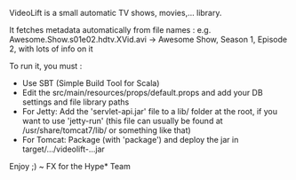 VideoLift is a small automatic TV shows, movies,... library.

It fetches metadata automatically from file names :
  e.g. Awesome.Show.s01e02.hdtv.XVid.avi -> Awesome Show, Season 1, Episode 2, with lots of info on it

To run it, you must :
*  Use SBT (Simple Build Tool for Scala)
*  Edit the src/main/resources/props/default.props and add your DB settings and file library paths
*  For Jetty: Add the 'servlet-api.jar' file to a lib/ folder at the root, if you want to use 'jetty-run'
               (this file can usually be found at /usr/share/tomcat7/lib/ or something like that)
*  For Tomcat: Package (with 'package') and deploy the jar in target/.../videolift-...jar

Enjoy ;)
~ FX for the Hype* Team
